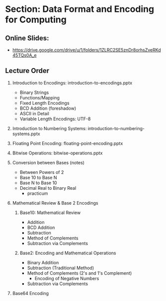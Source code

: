 # Section: Data Format and Encoding for Computing
## Online Slides: 
  * https://drive.google.com/drive/u/1/folders/1ZLRC2SE5znDr8orhsZveRKd45TQs0A_e
  
## Lecture Order
  1. Introduction to Encodings: introduction-to-encodings.pptx
     * Binary Strings
     * Functions/Mapping
     * Fixed Length Encodings
     * BCD Addition (foreshadow)
     * ASCII in Detail
     * Variable Length Encodings:  UTF-8
  
  1. Introduction to Numbering Systems: introduction-to-numbering-systems.pptx

  1. Floating Point Encoding: floating-point-encoding.pptx

  1. Bitwise Operations: bitwise-operations.pptx

  1. Conversion between Bases  (notes)
     * Between Powers of 2
     * Base 10 to Base N
     * Base N to Base 10
     * Decimal Real to Binary Real
       - practicum

  1. Mathematical Review & Base 2 Encodings
     1. Base10: Mathematical Review
        * Addition
        * BCD Addition
        * Subtraction
        * Method of Complements
        * Subtraction via Complements
     
     1. Base2: Encoding and Mathematical Operations
        * Binary Addition
        * Subtraction (Traditional Method)
        * Method of Complements (2's and 1's Complement)
          - Encoding of Negative Numbers
        * Subtraction via Complements
  
  1. Base64 Encoding
